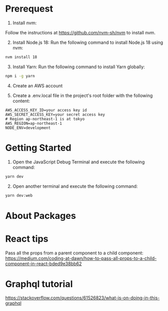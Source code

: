 # Prerequest

1. Install nvm:

Follow the instructions at https://github.com/nvm-sh/nvm to install nvm.

2. Install Node.js 18:
Run the following command to install Node.js 18 using nvm:
```bash
nvm install 18
```

3. Install Yarn:
    Run the following command to install Yarn globally:
```bash
npm i -g yarn
```

4. Create an AWS account

5. Create a .env.local file in the project's root folder with the following content:
```env
AWS_ACCESS_KEY_ID=your access key id
AWS_SECRET_ACCESS_KEY=your secret access key
# Region ap-northeast-1 is at tokyo
AWS_REGION=ap-northeast-1
NODE_ENV=development
```

# Getting Started

1. Open the JavaScript Debug Terminal and execute the following command:
```bash
yarn dev
```

2. Open another terminal and execute the following command:
```bash
yarn dev:web
```

# About Packages

# React tips

Pass all the props from a parent component to a child component:
https://medium.com/coding-at-dawn/how-to-pass-all-props-to-a-child-component-in-react-bded9e38bb62

# Graphql tutorial

https://stackoverflow.com/questions/61526823/what-is-on-doing-in-this-graphql
